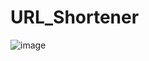 # URL_Shortener
![image](https://github.com/TatoSoselia/URL_Shortener/assets/99100169/66b04016-0d39-4e1f-acd0-8612a3dd81c5)
